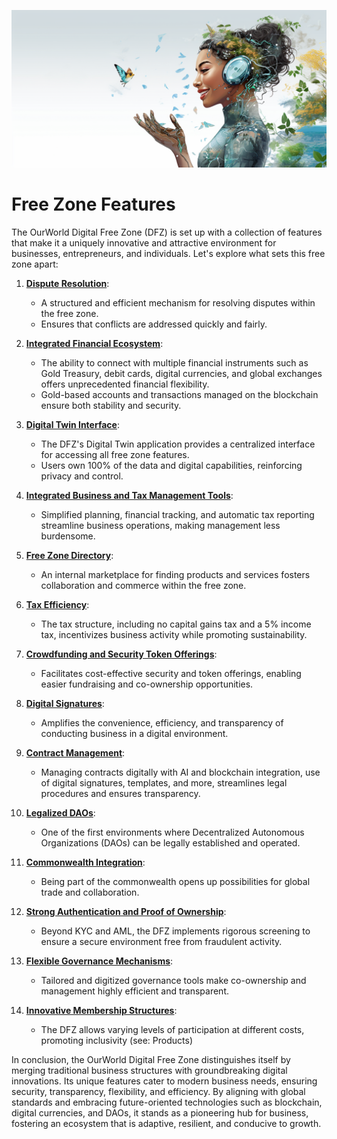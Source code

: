 ![](img/features.png)

# Free Zone Features

The OurWorld Digital Free Zone (DFZ) is set up with a collection of features that make it a uniquely innovative and attractive environment for businesses, entrepreneurs, and individuals. Let's explore what sets this free zone apart:

1. **[Dispute Resolution](1_dispute_resolution.md)**:
   * A structured and efficient mechanism for resolving disputes within the free zone.
   * Ensures that conflicts are addressed quickly and fairly.

2. **[Integrated Financial Ecosystem]((2_financial_system.md))**:
   * The ability to connect with multiple financial instruments such as Gold Treasury, debit cards, digital currencies, and global exchanges offers unprecedented financial flexibility.
   * Gold-based accounts and transactions managed on the blockchain ensure both stability and security.

3. **[Digital Twin Interface]((3_feature_digital_twin.md))**:
   * The DFZ's Digital Twin application provides a centralized interface for accessing all free zone features.
   * Users own 100% of the data and digital capabilities, reinforcing privacy and control.

4. **[Integrated Business and Tax Management Tools]((4_biz_mgmt_tool.md))**:
   * Simplified planning, financial tracking, and automatic tax reporting streamline business operations, making management less burdensome.

5. **[Free Zone Directory]((5_directory.md))**:
   * An internal marketplace for finding products and services fosters collaboration and commerce within the free zone.

6. **[Tax Efficiency]((6_tax_efficiency.md))**:
   * The tax structure, including no capital gains tax and a 5% income tax, incentivizes business activity while promoting sustainability.

7. **[Crowdfunding and Security Token Offerings]((7_security_token_offerings.md))**:
   * Facilitates cost-effective security and token offerings, enabling easier fundraising and co-ownership opportunities.

8. **[Digital Signatures](8_digital_signatures.md)**:
   *  Amplifies the convenience, efficiency, and transparency of conducting business in a digital environment.

9. **[Contract Management](9_contract_mgmt.md)**:
   * Managing contracts digitally with AI and blockchain integration, use of digital signatures, templates, and more, streamlines legal procedures and ensures transparency.

10. **[Legalized DAOs](10_legal_dao.md)**:
    * One of the first environments where Decentralized Autonomous Organizations (DAOs) can be legally established and operated.

11. **[Commonwealth Integration](11_common_wealth.md)**:
    * Being part of the commonwealth opens up possibilities for global trade and collaboration.

12. **[Strong Authentication and Proof of Ownership](12_beyond_kyc.md)**:
    * Beyond KYC and AML, the DFZ implements rigorous screening to ensure a secure environment free from fraudulent activity.

13. **[Flexible Governance Mechanisms](13_governance.md)**:
    * Tailored and digitized governance tools make co-ownership and management highly efficient and transparent.
    
14. **[Innovative Membership Structures](/products/products.md)**:
    * The DFZ allows varying levels of participation at different costs, promoting inclusivity (see: Products)

In conclusion, the OurWorld Digital Free Zone distinguishes itself by merging traditional business structures with groundbreaking digital innovations. Its unique features cater to modern business needs, ensuring security, transparency, flexibility, and efficiency. By aligning with global standards and embracing future-oriented technologies such as blockchain, digital currencies, and DAOs, it stands as a pioneering hub for business, fostering an ecosystem that is adaptive, resilient, and conducive to growth.